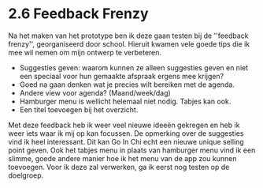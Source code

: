 # 2.6 Feedback Frenzy

Na het maken van het prototype ben ik deze gaan testen bij de ''feedback frenzy'', georganiseerd door school. Hieruit kwamen vele goede tips die ik mee wil nemen om mijn ontwerp te verbeteren.

* Suggesties geven: waarom kunnen ze alleen suggesties geven en niet een speciaal voor hun gemaakte afspraak ergens mee krijgen?
* Goed na gaan denken wat je precies wilt bereiken met de agenda.
* Andere view voor agenda? \(Maand/week/dag\)
* Hamburger menu is wellicht helemaal niet nodig. Tabjes kan ook.
* Een titel toevoegen bij het overzicht.

Met deze feedback heb ik weer veel nieuwe ideeën gekregen en heb ik weer iets waar ik mij op kan focussen. De opmerking over de suggesties vind ik heel interessant. Dit kan Go In Chi echt een nieuwe unique selling point geven. Ook het tabjes menu in plaats van hamburger menu vind ik een slimme, goede andere manier hoe ik het menu van de app zou kunnen toevoegen. Voor ik deze zal verwerken, ga ik eerst nog testen op de doelgroep.  




